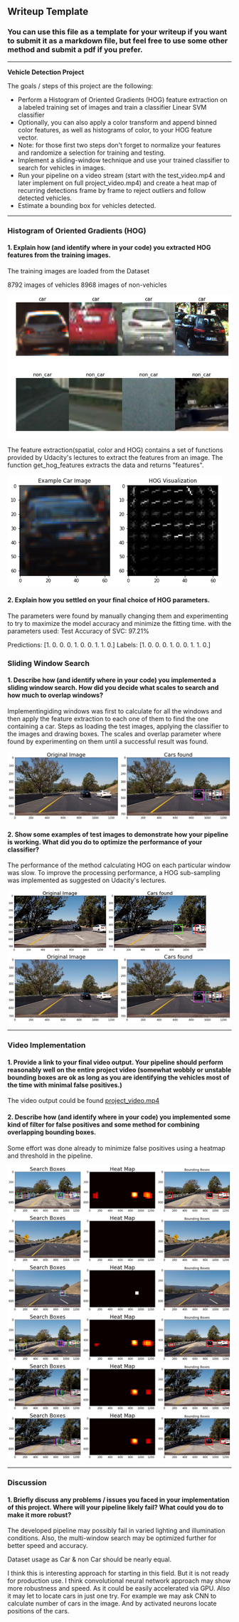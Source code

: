 ## Writeup Template
### You can use this file as a template for your writeup if you want to submit it as a markdown file, but feel free to use some other method and submit a pdf if you prefer.

---

**Vehicle Detection Project**

The goals / steps of this project are the following:

* Perform a Histogram of Oriented Gradients (HOG) feature extraction on a labeled training set of images and train a classifier Linear SVM classifier
* Optionally, you can also apply a color transform and append binned color features, as well as histograms of color, to your HOG feature vector. 
* Note: for those first two steps don't forget to normalize your features and randomize a selection for training and testing.
* Implement a sliding-window technique and use your trained classifier to search for vehicles in images.
* Run your pipeline on a video stream (start with the test_video.mp4 and later implement on full project_video.mp4) and create a heat map of recurring detections frame by frame to reject outliers and follow detected vehicles.
* Estimate a bounding box for vehicles detected.

[//]: # (Image References)
[image1]: ./examples/car_not_car.png
[image2]: ./examples/HOG_example.jpg
[image3]: ./examples/sliding_windows.jpg
[image4]: ./examples/sliding_window.jpg
[image5]: ./examples/bboxes_and_heat.png
[image6]: ./examples/labels_map.png
[image7]: ./examples/output_bboxes.png
[video1]: ./project_video.mp4


[image11]: ./output_images/bin_spatial1.png
[image22]: ./output_images/bin_spatial2.png
[image33]: ./output_images/bin_spatial3.png
[image44]: ./output_images/color_hist_vis.png
[image55]: ./output_images/data_visualization.png
[image66]: ./output_images/hog_visualization.png
[image77]: ./output_images/sliding_windows.png
[image88]: ./output_images/windows.png
[image89]: ./output_images/windows2.png
[image87]: ./output_images/windows3.png
[image91]: ./output_images/heatmap1.png
[image92]: ./output_images/heatmap2.png
[image93]: ./output_images/heatmap3.png
[image94]: ./output_images/heatmap4.png
[image95]: ./output_images/heatmap5.png
[image96]: ./output_images/heatmap6.png


[project_video.mp4]: ./test_videos/project_video.mp4
[test_output.mp4]: ./test_videos/test_output.mp4
  

---


### Histogram of Oriented Gradients (HOG)

#### 1. Explain how (and identify where in your code) you extracted HOG features from the training images.

The training images are loaded from the Dataset

8792          images of vehicles
8968         images of non-vehicles

![alt text][image55]

The feature extraction(spatial, color and HOG) contains a set of functions provided by Udacity's lectures to extract the features from an image. The function get_hog_features extracts the data and returns "features".


![alt text][image66]

#### 2. Explain how you settled on your final choice of HOG parameters.

The parameters were found by manually changing them and experimenting to try to maximize the model accuracy and minimize the fitting time. 
with the parameters used:
Test Accuracy of SVC: 97.21%

  Predictions: [1. 0. 0. 0. 1. 0. 0. 1. 1. 0.]
       Labels: [1. 0. 0. 0. 1. 0. 0. 1. 1. 0.]

### Sliding Window Search

#### 1. Describe how (and identify where in your code) you implemented a sliding window search.  How did you decide what scales to search and how much to overlap windows?

Implementingiding windows was first to calculate for all the windows and then apply the feature extraction to each one of them to find the one containing a car.  Steps as loading the test images, applying the classifier to the images and drawing boxes. The scales and overlap parameter where found by experimenting on them until a successful result was found. 

![alt text][image88]

#### 2. Show some examples of test images to demonstrate how your pipeline is working.  What did you do to optimize the performance of your classifier?

The performance of the method calculating HOG on each particular window was slow. To improve the processing performance, a HOG sub-sampling was implemented as suggested on Udacity's lectures.

![alt text][image89]
![alt text][image87]

---

### Video Implementation

#### 1. Provide a link to your final video output.  Your pipeline should perform reasonably well on the entire project video (somewhat wobbly or unstable bounding boxes are ok as long as you are identifying the vehicles most of the time with minimal false positives.)

The video output could be found [project_video.mp4](/test_videos/project_video.mp4)


#### 2. Describe how (and identify where in your code) you implemented some kind of filter for false positives and some method for combining overlapping bounding boxes.

Some effort was done already to minimize false positives using a heatmap and threshold in the pipeline.

![alt text][image91]
![alt text][image92]
![alt text][image93]
![alt text][image94]
![alt text][image95]
![alt text][image96]

---

### Discussion

#### 1. Briefly discuss any problems / issues you faced in your implementation of this project.  Where will your pipeline likely fail?  What could you do to make it more robust?

The developed pipeline may possibly fail in varied lighting and illumination conditions. Also, the multi-window search may be optimized further for better speed and accuracy.

Dataset usage as Car & non Car should be nearly equal.

I think this is interesting approach for starting in this field. But it is not ready for production use. I think convolutional neural network approach may show more robustness and speed. As it could be easily accelerated via GPU. Also it may let to locate cars in just one try. For example we may ask CNN to calculate number of cars in the image. And by activated neurons locate positions of the cars.
